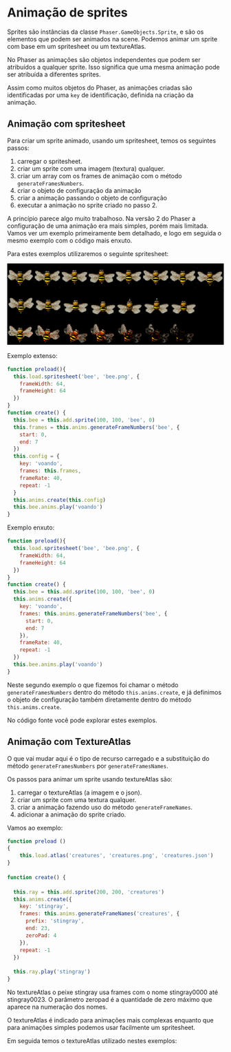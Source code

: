 # Animação de sprites

Sprites são instâncias da classe ``Phaser.GameObjects.Sprite``, e são os elementos que podem ser animados na scene. Podemos animar um sprite com base em um spritesheet ou um textureAtlas.

No Phaser as animações são objetos independentes que podem ser atribuídos a qualquer sprite. Isso significa que uma mesma animação pode ser atribuída a diferentes sprites.

Assim como muitos objetos do Phaser, as animações criadas são identificadas por uma ``key`` de identificação, definida na criação da animação.

## Animação com spritesheet

Para criar um sprite animado, usando um spritesheet, temos os seguintes passos:

1. carregar o spritesheet.
2. criar um sprite com uma imagem (textura) qualquer.
3. criar um array com os frames de animação com o método ``generateFramesNumbers``.
4. criar o objeto de configuração da animação
5. criar a animação passando o objeto de configuração
6. executar a animação no sprite criado no passo 2.

A princípio parece algo muito trabalhoso. Na versão 2 do Phaser a configuração de uma animação era mais simples, porém mais limitada. Vamos ver um exemplo primeiramente bem detalhado, e logo em seguida o mesmo exemplo com o código mais enxuto.

Para estes exemplos utilizaremos o seguinte spritesheet:

![fig 24](resources/img/fig024.png)

Exemplo extenso:
```javascript
function preload(){
  this.load.spritesheet('bee', 'bee.png', {
    frameWidth: 64,
    frameHeight: 64
  })
}
function create() {
  this.bee = this.add.sprite(100, 100, 'bee', 0)
  this.frames = this.anims.generateFrameNumbers('bee', {
    start: 0,
    end: 7
  })
  this.config = {
    key: 'voando',
    frames: this.frames,
    frameRate: 40,
    repeat: -1
  }
  this.anims.create(this.config)
  this.bee.anims.play('voando')
}
```
Exemplo enxuto:

```javascript
function preload(){
  this.load.spritesheet('bee', 'bee.png', {
    frameWidth: 64,
    frameHeight: 64
  })
}
function create() {
  this.bee = this.add.sprite(100, 100, 'bee', 0)
  this.anims.create({
    key: 'voando',
    frames: this.anims.generateFrameNumbers('bee', {
      start: 0,
      end: 7
    }),
    frameRate: 40,
    repeat: -1
  })
  this.bee.anims.play('voando')
}
```
Neste segundo exemplo o que fizemos foi chamar o método ``generateFramesNumbers`` dentro do método ``this.anims.create``, e já definimos o objeto de configuração também diretamente dentro do método ``this.anims.create``.

No código fonte você pode explorar estes exemplos.

## Animação com TextureAtlas

O que vai mudar aqui é o tipo de recurso carregado e a substituição do método ``generateFramesNumbers`` por ``generateFramesNames``.

Os passos para animar um sprite usando textureAtlas são:

1. carregar o textureAtlas (a imagem e o json).
2. criar um sprite com uma textura qualquer.
3. criar a animação fazendo uso do método ``generateFrameNames``.
4. adicionar a animação do sprite criado.

Vamos ao exemplo:
```javascript
function preload ()
{
    this.load.atlas('creatures', 'creatures.png', 'creatures.json')
}

function create() {

  this.ray = this.add.sprite(200, 200, 'creatures')
  this.anims.create({
    key: 'stingray',
    frames: this.anims.generateFrameNames('creatures', {
      prefix: 'stingray',
      end: 23,
      zeroPad: 4
    }),
    repeat: -1
  })

  this.ray.play('stingray')
}
  ```
  No textureAtlas o peixe stingray usa frames com o nome stingray0000 até stingray0023.
  O parâmetro zeropad é a quantidade de zero máximo que aparece na numeração dos nomes.

  O textureAtlas é indicado para animações mais complexas enquanto que para animações simples podemos usar facilmente um spritesheet.

  Em seguida temos o textureAtlas utilizado nestes exemplos:

  
